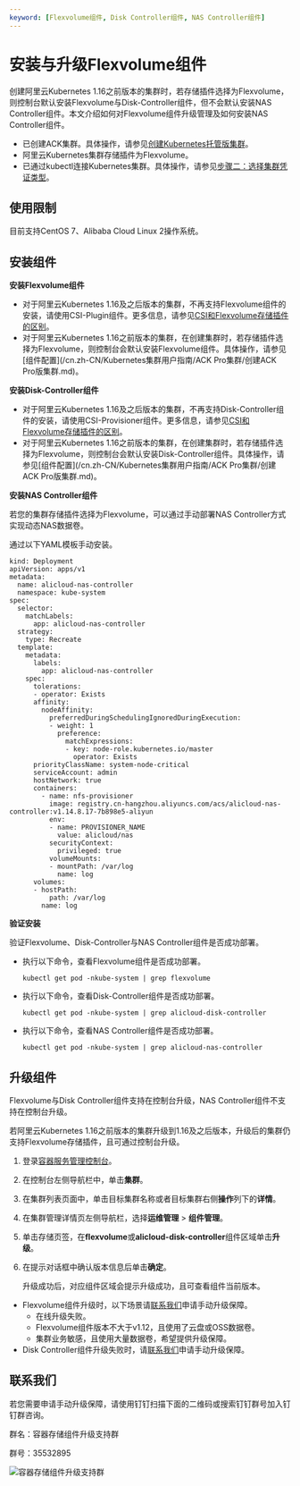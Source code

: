 ```yaml
---
keyword: [Flexvolume组件, Disk Controller组件, NAS Controller组件]
---
```


# 安装与升级Flexvolume组件

创建阿里云Kubernetes 1.16之前版本的集群时，若存储插件选择为Flexvolume，则控制台默认安装Flexvolume与Disk-Controller组件，但不会默认安装NAS Controller组件。本文介绍如何对Flexvolume组件升级管理及如何安装NAS Controller组件。

-   已创建ACK集群。具体操作，请参见[创建Kubernetes托管版集群](/cn.zh-CN/Kubernetes集群用户指南/集群/创建集群/创建Kubernetes托管版集群.md)。
-   阿里云Kubernetes集群存储插件为Flexvolume。
-   已通过kubectl连接Kubernetes集群。具体操作，请参见[步骤二：选择集群凭证类型](/cn.zh-CN/Kubernetes集群用户指南/集群/连接集群/通过kubectl工具连接集群.md)。

## 使用限制

目前支持CentOS 7、Alibaba Cloud Linux 2操作系统。

## 安装组件

**安装Flexvolume组件**

-   对于阿里云Kubernetes 1.16及之后版本的集群，不再支持Flexvolume组件的安装，请使用CSI-Plugin组件。更多信息，请参见[CSI和Flexvolume存储插件的区别](/cn.zh-CN/Kubernetes集群用户指南/存储-CSI/存储CSI概述.md)。
-   对于阿里云Kubernetes 1.16之前版本的集群，在创建集群时，若存储插件选择为Flexvolume，则控制台会默认安装Flexvolume组件。具体操作，请参见[组件配置](/cn.zh-CN/Kubernetes集群用户指南/ACK Pro集群/创建ACK Pro版集群.md)。

**安装Disk-Controller组件**

-   对于阿里云Kubernetes 1.16及之后版本的集群，不再支持Disk-Controller组件的安装，请使用CSI-Provisioner组件。更多信息，请参见[CSI和Flexvolume存储插件的区别](/cn.zh-CN/Kubernetes集群用户指南/存储-CSI/存储CSI概述.md)。
-   对于阿里云Kubernetes 1.16之前版本的集群，在创建集群时，若存储插件选择为Flexvolume，则控制台会默认安装Disk-Controller组件。具体操作，请参见[组件配置](/cn.zh-CN/Kubernetes集群用户指南/ACK Pro集群/创建ACK Pro版集群.md)。

**安装NAS Controller组件**

若您的集群存储插件选择为Flexvolume，可以通过手动部署NAS Controller方式实现动态NAS数据卷。

通过以下YAML模板手动安装。

```
kind: Deployment
apiVersion: apps/v1
metadata:
  name: alicloud-nas-controller
  namespace: kube-system
spec:
  selector:
    matchLabels:
      app: alicloud-nas-controller
  strategy:
    type: Recreate
  template:
    metadata:
      labels:
        app: alicloud-nas-controller
    spec:
      tolerations:
      - operator: Exists
      affinity:
        nodeAffinity:
          preferredDuringSchedulingIgnoredDuringExecution:
          - weight: 1
            preference:
              matchExpressions:
              - key: node-role.kubernetes.io/master
                operator: Exists
      priorityClassName: system-node-critical
      serviceAccount: admin
      hostNetwork: true
      containers:
        - name: nfs-provisioner
          image: registry.cn-hangzhou.aliyuncs.com/acs/alicloud-nas-controller:v1.14.8.17-7b898e5-aliyun
          env:
          - name: PROVISIONER_NAME
            value: alicloud/nas
          securityContext:
            privileged: true
          volumeMounts:
          - mountPath: /var/log
            name: log
      volumes:
      - hostPath:
          path: /var/log
        name: log
```

**验证安装**

验证Flexvolume、Disk-Controller与NAS Controller组件是否成功部署。

-   执行以下命令，查看Flexvolume组件是否成功部署。

    ```
    kubectl get pod -nkube-system | grep flexvolume
    ```

-   执行以下命令，查看Disk-Controller组件是否成功部署。

    ```
    kubectl get pod -nkube-system | grep alicloud-disk-controller
    ```

-   执行以下命令，查看NAS Controller组件是否成功部署。

    ```
    kubectl get pod -nkube-system | grep alicloud-nas-controller
    ```


## 升级组件

Flexvolume与Disk Controller组件支持在控制台升级，NAS Controller组件不支持在控制台升级。

若阿里云Kubernetes 1.16之前版本的集群升级到1.16及之后版本，升级后的集群仍支持Flexvolume存储插件，且可通过控制台升级。

1.  登录[容器服务管理控制台](https://cs.console.aliyun.com)。

2.  在控制台左侧导航栏中，单击**集群**。

3.  在集群列表页面中，单击目标集群名称或者目标集群右侧**操作**列下的**详情**。

4.  在集群管理详情页左侧导航栏，选择**运维管理** \> **组件管理**。

5.  单击存储页签，在**flexvolume**或**alicloud-disk-controller**组件区域单击**升级**。

6.  在提示对话框中确认版本信息后单击**确定**。

    升级成功后，对应组件区域会提示升级成功，且可查看组件当前版本。


-   Flexvolume组件升级时，以下场景请[联系我们](#section_rup_63p_rhj)申请手动升级保障。
    -   在线升级失败。
    -   Flexvolume组件版本不大于v1.12，且使用了云盘或OSS数据卷。
    -   集群业务敏感，且使用大量数据卷，希望提供升级保障。
-   Disk Controller组件升级失败时，请[联系我们](#section_rup_63p_rhj)申请手动升级保障。

## 联系我们

若您需要申请手动升级保障，请使用钉钉扫描下面的二维码或搜索钉钉群号加入钉钉群咨询。

群名：容器存储组件升级支持群

群号：35532895

![容器存储组件升级支持群](https://help-static-aliyun-doc.aliyuncs.com/assets/img/zh-CN/4967509161/p266528.jpg)

